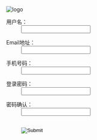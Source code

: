 <!do<!doctype html>
<html lang="en">
<head>
	<meta charset="UTF-8">
<title>使用正则表达式验证表单内容</title>
	<link href="css/reg.css" rel="stylesheet">
</head>

<body>
<div class="main"><img src="images/logo.jpg" alt="logo"/>
	<form action="" id="myform" method="post">
		<dl>
			<dt>用户名：</dt>
			<dd><input id="user" type="text" class="inputs" onblur="checkUser()" /><div id="user_prompt"></div></dd>
		</dl>
		<dl>
			<dt>Email地址：</dt>
			<dd><input id="email" type="text" class="inputs" onblur="checkEmail()" /><div id="email_prompt"></div></dd>
		</dl>
		<dl>
			<dt>手机号码：</dt>
			<dd><input id="mobile" type="text" class="inputs" onblur="checkMobile()" /><div id="mobile_prompt"></div></dd>
		</dl>
		<dl>
			<dt>登录密码：</dt>
			<dd><input id="pwd" type="password"  class="inputs" onblur="checkPwd()" /><div id="pwd_prompt"></div></dd>
		</dl>
		<dl>
			<dt>密码确认：</dt>
			<dd><input id="repwd" type="password"  class="inputs" onblur="checkRepwd()" /><div id="repwd_prompt"></div></dd>
		</dl>
		<dl>
			<dt>&nbsp;</dt>
			<dd><input name="" type="image" src="images/login.jpg" /></dd>
		</dl>
	</form>
</div>
</body>
</html>
